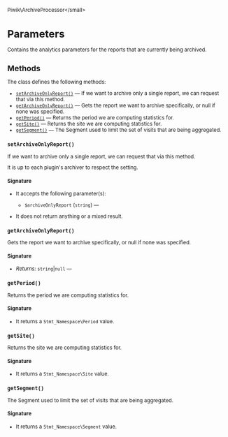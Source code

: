 <small>Piwik\ArchiveProcessor\</small>

Parameters
==========

Contains the analytics parameters for the reports that are currently being archived.

Methods
-------

The class defines the following methods:

- [`setArchiveOnlyReport()`](#setarchiveonlyreport) &mdash; If we want to archive only a single report, we can request that via this method.
- [`getArchiveOnlyReport()`](#getarchiveonlyreport) &mdash; Gets the report we want to archive specifically, or null if none was specified.
- [`getPeriod()`](#getperiod) &mdash; Returns the period we are computing statistics for.
- [`getSite()`](#getsite) &mdash; Returns the site we are computing statistics for.
- [`getSegment()`](#getsegment) &mdash; The Segment used to limit the set of visits that are being aggregated.

<a name="setarchiveonlyreport" id="setarchiveonlyreport"></a>
<a name="setArchiveOnlyReport" id="setArchiveOnlyReport"></a>
### `setArchiveOnlyReport()`

If we want to archive only a single report, we can request that via this method.

It is up to each plugin's archiver to respect the setting.

#### Signature

-  It accepts the following parameter(s):
    - `$archiveOnlyReport` (`string`) &mdash;
      
- It does not return anything or a mixed result.

<a name="getarchiveonlyreport" id="getarchiveonlyreport"></a>
<a name="getArchiveOnlyReport" id="getArchiveOnlyReport"></a>
### `getArchiveOnlyReport()`

Gets the report we want to archive specifically, or null if none was specified.

#### Signature


- *Returns:*  `string`|`null` &mdash;
    

<a name="getperiod" id="getperiod"></a>
<a name="getPeriod" id="getPeriod"></a>
### `getPeriod()`

Returns the period we are computing statistics for.

#### Signature

- It returns a `Stmt_Namespace\Period` value.

<a name="getsite" id="getsite"></a>
<a name="getSite" id="getSite"></a>
### `getSite()`

Returns the site we are computing statistics for.

#### Signature

- It returns a `Stmt_Namespace\Site` value.

<a name="getsegment" id="getsegment"></a>
<a name="getSegment" id="getSegment"></a>
### `getSegment()`

The Segment used to limit the set of visits that are being aggregated.

#### Signature

- It returns a `Stmt_Namespace\Segment` value.

